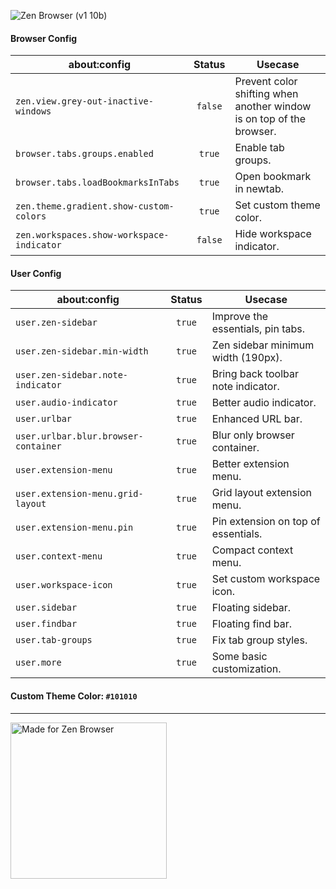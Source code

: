 ![Zen Browser (v1 10b)](https://github.com/user-attachments/assets/8bda6587-3060-4455-88dc-7052a720c0f4)

#### Browser Config
| about:config                              | Status  | Usecase                                                              |
| ----------------------------------------- | :-----: | -------------------------------------------------------------------- |
| `zen.view.grey-out-inactive-windows`      | `false` | Prevent color shifting when another window is on top of the browser. |
| `browser.tabs.groups.enabled`             | `true`  | Enable tab groups.                                                   |
| `browser.tabs.loadBookmarksInTabs`        | `true`  | Open bookmark in newtab.                                             |
| `zen.theme.gradient.show-custom-colors`   | `true`  | Set custom theme color.                                              |
| `zen.workspaces.show-workspace-indicator` | `false` | Hide workspace indicator.                                            |

#### User Config
| about:config                         | Status  | Usecase                             |
| ------------------------------------ | :-----: | ----------------------------------- |
| `user.zen-sidebar`                   | `true`  | Improve the essentials, pin tabs.   |
| `user.zen-sidebar.min-width`         | `true`  | Zen sidebar minimum width (190px).  |
| `user.zen-sidebar.note-indicator`    | `true`  | Bring back toolbar note indicator.  |
| `user.audio-indicator`               | `true`  | Better audio indicator.             |
| `user.urlbar`                        | `true`  | Enhanced URL bar.                   |
| `user.urlbar.blur.browser-container` | `true`  | Blur only browser container.        |
| `user.extension-menu`                | `true`  | Better extension menu.              |
| `user.extension-menu.grid-layout`    | `true`  | Grid layout extension menu.         |
| `user.extension-menu.pin`            | `true`  | Pin extension on top of essentials. |
| `user.context-menu`                  | `true`  | Compact context menu.               |
| `user.workspace-icon`                | `true`  | Set custom workspace icon.          |
| `user.sidebar`                       | `true`  | Floating sidebar.                   |
| `user.findbar`                       | `true`  | Floating find bar.                  |
| `user.tab-groups`                    | `true`  | Fix tab group styles.               |
| `user.more`                          | `true`  | Some basic customization.           |
#### Custom Theme Color: `#101010`
---
<a href="https://zen-browser.app">
  <img width="250px" alt="Made for Zen Browser" src="https://github.com/user-attachments/assets/55febb5e-30d5-4ed0-9361-9674efbaf14c" />
</a>

